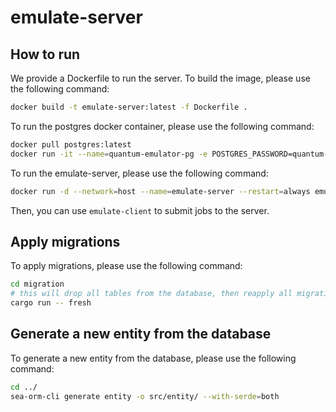 # emulate-server

## How to run

We provide a Dockerfile to run the server. To build the image, please use the following command:

```bash
docker build -t emulate-server:latest -f Dockerfile .
```

To run the postgres docker container, please use the following command:

```bash
docker pull postgres:latest
docker run -it --name=quantum-emulator-pg -e POSTGRES_PASSWORD=quantum-emulator -e POSTGRES_USER=quantum-emulator -e POSTGRES_DB=quantum-emulator -p 5433:5432 --restart always -v pg-data:/var/lib/postgresql/data postgres:latest
```

To run the emulate-server, please use the following command:

```bash
docker run -d --network=host --name=emulate-server --restart=always emulate-server:latest
```

Then, you can use `emulate-client` to submit jobs to the server.

## Apply migrations

To apply migrations, please use the following command:

```bash
cd migration
# this will drop all tables from the database, then reapply all migrations
cargo run -- fresh
```

## Generate a new entity from the database

To generate a new entity from the database, please use the following command:

```bash
cd ../
sea-orm-cli generate entity -o src/entity/ --with-serde=both
```
